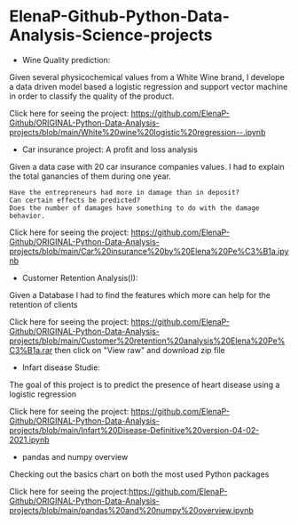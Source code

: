 # ElenaP-Github-Python-Data-Analysis-Science-projects

- Wine Quality prediction:

Given several physicochemical values from a White Wine brand, I develope a data driven model based a logistic regression and support vector machine in order to classify the quality of the product.


Click here for seeing the project: https://github.com/ElenaP-Github/ORIGINAL-Python-Data-Analysis-projects/blob/main/White%20wine%20logistic%20regression--.ipynb


- Car insurance project: A profit and loss analysis 

Given a data case with 20 car insurance companies values. I had to explain the total ganancies of them during one year.

    Have the entrepreneurs had more in damage than in deposit?
    Can certain effects be predicted?
    Does the number of damages have something to do with the damage behavior.

Click here for seeing the project: https://github.com/ElenaP-Github/ORIGINAL-Python-Data-Analysis-projects/blob/main/Car%20insurance%20by%20Elena%20Pe%C3%B1a.ipynb


- Customer Retention Analysis(I):

Given a Database I had to find the features which more can help for the retention of clients

Click here for seeing the project: https://github.com/ElenaP-Github/ORIGINAL-Python-Data-Analysis-projects/blob/main/Customer%20retention%20analysis%20Elena%20Pe%C3%B1a.rar  then click on "View raw" and download zip file


- Infart disease Studie:

The goal of this project is to predict the presence of heart disease using a logistic regression

Click here for seeing the project: https://github.com/ElenaP-Github/ORIGINAL-Python-Data-Analysis-projects/blob/main/Infart%20Disease-Definitive%20version-04-02-2021.ipynb


- pandas and numpy overview

Checking out the basics chart on both the most used Python packages

Click here for seeing the project:https://github.com/ElenaP-Github/ORIGINAL-Python-Data-Analysis-projects/blob/main/pandas%20and%20numpy%20overview.ipynb
